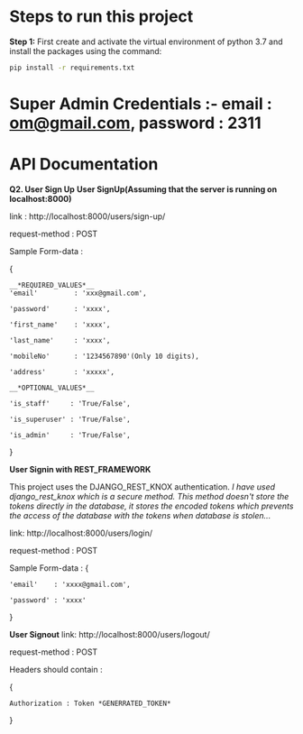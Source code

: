# Steps to run this project

__Step 1:__
First create and activate the virtual environment of python 3.7 and install the packages using the command:
```bash
pip install -r requirements.txt
```
# Super Admin Credentials :- email : om@gmail.com, password : 2311

# API Documentation

__Q2. User Sign Up__
__User SignUp(Assuming that the server is running on localhost:8000)__


link : http://localhost:8000/users/sign-up/

request-method : POST 

Sample Form-data :

{

    __*REQUIRED_VALUES*__
    'email'         : 'xxx@gmail.com',
    
    'password'      : 'xxxx',
    
    'first_name'    : 'xxxx',
    
    'last_name'     : 'xxxx',
    
    'mobileNo'      : '1234567890'(Only 10 digits),
    
    'address'       : 'xxxxx',
    
    __*OPTIONAL_VALUES*__
    
    'is_staff'     : 'True/False',
    
    'is_superuser' : 'True/False',
    
    'is_admin'     : 'True/False',
    
}


__User Signin with REST_FRAMEWORK__

This project uses the DJANGO_REST_KNOX authentication.
*I have used django_rest_knox which is a secure method. This method doesn't store the tokens directly in the database, it stores the encoded tokens which prevents the access of the database with the tokens when database is stolen...*

link: http://localhost:8000/users/login/

request-method : POST

Sample Form-data :
{

    'email'    : 'xxxx@gmail.com',
    
    'password' : 'xxxx'
    
}


__User Signout__
link: http://localhost:8000/users/logout/

request-method : POST

Headers should contain :

{

    Authorization : Token *GENERRATED_TOKEN*
}
